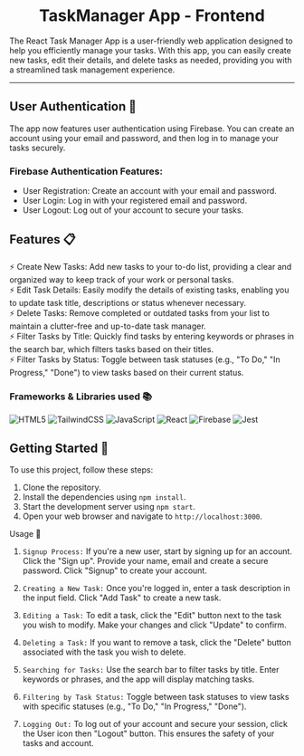 <div align="center">

<h1><strong>Task</strong>Manager App - Frontend</h1>

</div>


The React Task Manager App is a user-friendly web application designed to help you efficiently manage your tasks. With this app, you can easily create new tasks, edit their details, and delete tasks as needed, providing you with a streamlined task management experience.



---

## User Authentication 🔐

The app now features user authentication using Firebase. You can create an account using your email and password, and then log in to manage your tasks securely.

### Firebase Authentication Features:
- User Registration: Create an account with your email and password.
- User Login: Log in with your registered email and password.
- User Logout: Log out of your account to secure your tasks.


## Features 📋

⚡️ Create New Tasks: Add new tasks to your to-do list, providing a clear and organized way to keep track of your work or personal tasks.\
⚡️ Edit Task Details: Easily modify the details of existing tasks, enabling you to update task title, descriptions or status whenever necessary.\
⚡️ Delete Tasks: Remove completed or outdated tasks from your list to maintain a clutter-free and up-to-date task manager.\
⚡️ Filter Tasks by Title: Quickly find tasks by entering keywords or phrases in the search bar, which filters tasks based on their titles.\
⚡️ Filter Tasks by Status: Toggle between task statuses (e.g., "To Do," "In Progress," "Done") to view tasks based on their current status.

### Frameworks & Libraries used 📚
![HTML5](https://img.shields.io/badge/html5-%23E34F26.svg?style=for-the-badge&logo=html5&logoColor=white)
![TailwindCSS](https://camo.githubusercontent.com/e9b080a6541e5355827ea91b6a0302cbbc54af4705b0c6b0f1561a0957ced2fb/68747470733a2f2f696d672e736869656c64732e696f2f62616467652f5461696c77696e645f4353532d3338423241433f7374796c653d666f722d7468652d6261646765266c6f676f3d7461696c77696e642d637373266c6f676f436f6c6f723d7768697465)
![JavaScript](https://img.shields.io/badge/javascript-%23323330.svg?style=for-the-badge&logo=javascript&logoColor=%23F7DF1E)
![React](https://img.shields.io/badge/react-%2320232a.svg?style=for-the-badge&logo=react&logoColor=%2361DAFB)
![Firebase](https://img.shields.io/badge/Firebase-039BE5?style=for-the-badge&logo=Firebase&logoColor=white)
![Jest](https://img.shields.io/badge/-jest-%23C21325?style=for-the-badge&logo=jest&logoColor=white)



## Getting Started 🚀

To use this project, follow these steps:

1. Clone the repository.
2. Install the dependencies using `npm install`.
3. Start the development server using `npm start`.
4. Open your web browser and navigate to `http://localhost:3000`.

Usage 🍕
1. `Signup Process:`
If you're a new user, start by signing up for an account. Click the "Sign up".
Provide your name, email and create a secure password.
Click "Signup" to create your account.

2. `Creating a New Task:`
Once you're logged in, enter a task description in the input field.
Click "Add Task" to create a new task.

3. `Editing a Task:`
To edit a task, click the "Edit" button next to the task you wish to modify.
Make your changes and click "Update" to confirm.

4. `Deleting a Task:`
If you want to remove a task, click the "Delete" button associated with the task you wish to delete.

5. `Searching for Tasks:`
Use the search bar to filter tasks by title. Enter keywords or phrases, and the app will display matching tasks.

6. `Filtering by Task Status:`
Toggle between task statuses to view tasks with specific statuses (e.g., "To Do," "In Progress," "Done").

7. `Logging Out:`
To log out of your account and secure your session, click the User icon then "Logout" button. This ensures the safety of your tasks and account.
